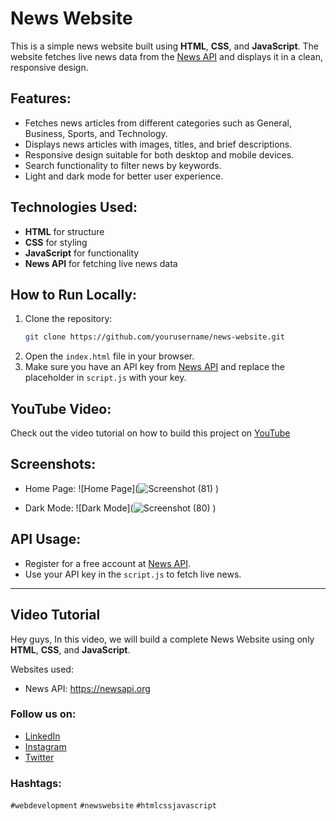 # News Website

This is a simple news website built using **HTML**, **CSS**, and **JavaScript**. The website fetches live news data from the [News API](https://newsapi.org) and displays it in a clean, responsive design.

## Features:
- Fetches news articles from different categories such as General, Business, Sports, and Technology.
- Displays news articles with images, titles, and brief descriptions.
- Responsive design suitable for both desktop and mobile devices.
- Search functionality to filter news by keywords.
- Light and dark mode for better user experience.
  
## Technologies Used:
- **HTML** for structure
- **CSS** for styling
- **JavaScript** for functionality
- **News API** for fetching live news data

## How to Run Locally:
1. Clone the repository:
    ```bash
    git clone https://github.com/yourusername/news-website.git
    ```
2. Open the `index.html` file in your browser.
3. Make sure you have an API key from [News API](https://newsapi.org) and replace the placeholder in `script.js` with your key.

## YouTube Video:
Check out the video tutorial on how to build this project on [YouTube](https://www.youtube.com/watch?v=NAR2etr9PZs)

## Screenshots:
- Home Page:
    ![Home Page](![Screenshot (81)](https://github.com/user-attachments/assets/ef6c6d17-8682-4e95-b5f2-9639885a6020)
)

- Dark Mode:
    ![Dark Mode](![Screenshot (80)](https://github.com/user-attachments/assets/bec032da-a6a1-43ce-86a8-edb69c33702a)
)

## API Usage:
- Register for a free account at [News API](https://newsapi.org).
- Use your API key in the `script.js` to fetch live news.

---

## Video Tutorial

Hey guys, In this video, we will build a complete News Website using only **HTML**, **CSS**, and **JavaScript**.

Websites used:
- News API: https://newsapi.org


### Follow us on:
- [LinkedIn](https://www.linkedin.com/in/nishant-chauhan-870239234/)
- [Instagram](https://www.instagram.com/nishant.chauhan20/_)
- [Twitter](https://x.com/nishant852800)

### Hashtags:
`#webdevelopment` `#newswebsite` `#htmlcssjavascript`
